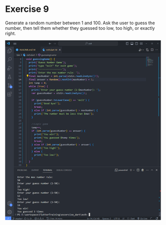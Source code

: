 # Exercise 9

Generate a random number between 1 and 100. Ask the user to guess the number, then tell them whether they guessed too low, too high, or exactly right.

![Alt text](image.png)
